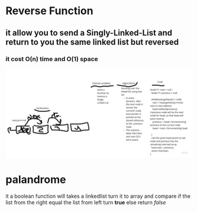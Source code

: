 # Reverse Function
## it allow you to send a Singly-Linked-List and return to you the same linked list but reversed 

### it cost O(n) time and O(1) space
![](revers.jpg)
# palandrome
it a boolean function will takes a linkedlist turn it to array and  compare if the list from the right equal the list from left turn **true** else return *false*
